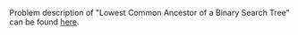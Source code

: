 Problem description of "Lowest Common Ancestor of a Binary Search Tree" can be found [here](https://leetcode.com/problems/lowest-common-ancestor-of-a-binary-search-tree/).
